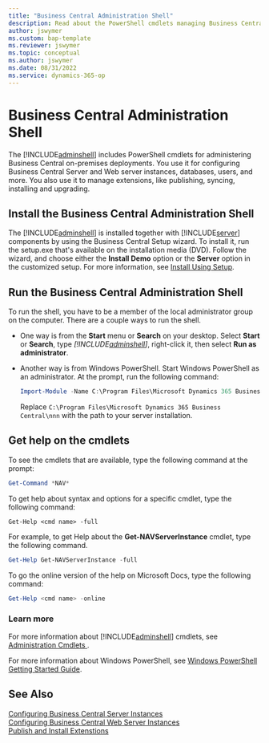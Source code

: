```yaml
---
title: "Business Central Administration Shell"
description: Read about the PowerShell cmdlets managing Business Central Server instances and extensions for on-premises deployments.
author: jswymer
ms.custom: bap-template
ms.reviewer: jswymer
ms.topic: conceptual
ms.author: jswymer
ms.date: 08/31/2022
ms.service: dynamics-365-op
---
```


# Business Central Administration Shell

The [!INCLUDE[adminshell](../developer/includes/adminshell.md)] includes PowerShell cmdlets for administering Business Central on-premises deployments. You use it for configuring Business Central Server and Web server instances, databases, users, and more. You also use it to manage extensions, like publishing, syncing, installing and upgrading.

## Install the Business Central Administration Shell

The [!INCLUDE[adminshell](../developer/includes/adminshell.md)] is installed together with [!INCLUDE[server](../developer/includes/server.md)] components by using the Business Central Setup wizard. To install it, run the setup.exe that's available on the installation media (DVD). Follow the wizard, and choose either the **Install Demo** option or the **Server** option in the customized setup. For more information, see [Install Using Setup](../deployment/install-using-setup.md).

## Run the Business Central Administration Shell

To run the shell, you have to be a member of the local administrator group on the computer. There are a couple ways to run the shell.

- One way is from the **Start** menu or **Search** on your desktop. Select **Start** or **Search**, type *[!INCLUDE[adminshell](../developer/includes/adminshell.md)]*, right-click it, then select **Run as administrator**.

- Another way is from Windows PowerShell. Start Windows PowerShell as an administrator. At the prompt, run the following command:

    ```powershell
    Import-Module -Name C:\Program Files\Microsoft Dynamics 365 Business Central\nnn\Service\navadmintool.ps1
    ```

    Replace `C:\Program Files\Microsoft Dynamics 365 Business Central\nnn` with the path to your server installation.

## Get help on the cmdlets

To see the cmdlets that are available, type the following command at the prompt:  

```powershell  
Get-Command *NAV*  
```  

To get help about syntax and options for a specific cmdlet, type the following command:  

```  
Get-Help <cmd name> -full
```  

For example, to get Help about the **Get-NAVServerInstance** cmdlet, type the following command.  

```powershell   
Get-Help Get-NAVServerInstance -full
```  

To go the online version of the help on Microsoft Docs, type the following command:  

```powershell
Get-Help <cmd name> -online  
```  

### Learn more

For more information about [!INCLUDE[adminshell](../developer/includes/adminshell.md)] cmdlets, see [Administration Cmdlets ](/powershell/module/microsoft.dynamics.nav.management).  

For more information about Windows PowerShell, see [Windows PowerShell Getting Started Guide](https://go.microsoft.com/fwlink/?LinkID=252252).  

## See Also

[Configuring Business Central Server Instances](configure-server-instance.md)  
[Configuring Business Central Web Server Instances](configure-web-server.md)  
[Publish and Install Extenstions](../developer/devenv-how-publish-and-install-an-extension-v2.md)  
